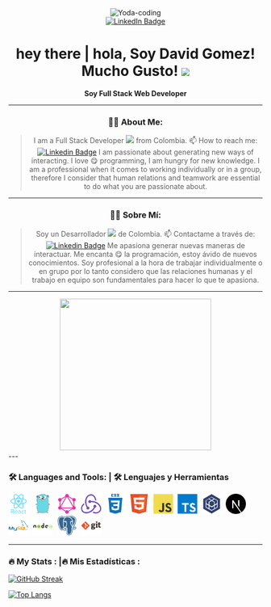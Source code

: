 
<div id="header" align="center">
<img src="https://media.giphy.com/media/vLlpbDafjgHystuJ0a/giphy.gif" alt="Yoda-coding" width="100" />
<div id="badges">
  <a href="https://www.linkedin.com/in/davigetz-developer/">
    <img src="https://img.shields.io/badge/LinkedIn-blue?style=for-the-badge&logo=linkedin&logoColor=white" alt="LinkedIn Badge"/>
  </a>
</div>
<h1>
  hey there | hola, Soy David Gomez! Mucho Gusto!
  <img src="https://media.giphy.com/media/hvRJCLFzcasrR4ia7z/giphy.gif" width="30px"/>
</h1>
 <strong>Soy Full Stack Web Developer</strong><br>

---
    
 ### :man_technologist: About Me:
> I am a Full Stack Developer <img src="https://media.giphy.com/media/WUlplcMpOCEmTGBtBW/giphy.gif" width="30"> from Colombia.
:mailbox: How to reach me: [![Linkedin Badge](https://img.shields.io/badge/-david-blue?style=flat&logo=Linkedin&logoColor=white)]([your-linkedin-url](https://www.linkedin.com/in/davigetz-developer/))
I am passionate about generating new ways of interacting. I love 😋 programming, I am hungry for new knowledge. I am a professional when it comes to working individually or in a group, therefore I consider that human relations and teamwork are essential to do what you are passionate about.
---
### :man_technologist: Sobre Mí:
> Soy un Desarrollador <img src="https://media.giphy.com/media/WUlplcMpOCEmTGBtBW/giphy.gif" width="30"> de Colombia.
:mailbox: Contactame a través de: [![Linkedin Badge](https://img.shields.io/badge/-david-blue?style=flat&logo=Linkedin&logoColor=white)]([your-linkedin-url](https://www.linkedin.com/in/davigetz-developer/))
 Me apasiona generar nuevas maneras de interactuar. Me encanta 😋 la programación, estoy ávido de nuevos conocimientos. Soy profesional a la hora de trabajar individualmente o en grupo por lo tanto considero que las relaciones humanas y el trabajo en equipo son fundamentales para hacer lo que te apasiona.
---
  
  
<div align="center">
  <img src="https://media.giphy.com/media/dWesBcTLavkZuG35MI/giphy.gif" width="300" height="300"/>
</div>
</div>
---

### :hammer_and_wrench: Languages and Tools: | :hammer_and_wrench: Lenguajes y Herramientas
<div>
  <img src="https://github.com/devicons/devicon/blob/master/icons/react/react-original-wordmark.svg" title="React" alt="React" width="40" height="40"/>&nbsp;
  <img src="https://github.com/devicons/devicon/blob/master/icons/go/go-original.svg" title="Spring" alt="Spring" width="40" height="40"/>&nbsp;
  <img src="https://github.com/devicons/devicon/blob/master/icons/graphql/graphql-plain.svg" title="Graphql" alt="Material UI" width="40" height="40"/>&nbsp;
  <img src="https://github.com/devicons/devicon/blob/master/icons/redux/redux-original.svg" title="Redux" alt="Redux " width="40" height="40"/>&nbsp;
  <img src="https://github.com/devicons/devicon/blob/master/icons/css3/css3-plain-wordmark.svg"  title="CSS3" alt="CSS" width="40" height="40"/>&nbsp;
  <img src="https://github.com/devicons/devicon/blob/master/icons/html5/html5-original.svg" title="HTML5" alt="HTML" width="40" height="40"/>&nbsp;
  <img src="https://github.com/devicons/devicon/blob/master/icons/javascript/javascript-original.svg" title="JavaScript" alt="JavaScript" width="40" height="40"/>&nbsp;
  <img src="https://github.com/devicons/devicon/blob/master/icons/typescript/typescript-original.svg" title="TypeScript" alt="TypeScript" width="40" height="40"/>&nbsp;
  <img src="https://github.com/devicons/devicon/blob/master/icons/sequelize/sequelize-plain.svg" title="Sequelize" alt="Sequelize" width="40" height="40"/>&nbsp;
  <img src="https://github.com/devicons/devicon/blob/master/icons/nextjs/nextjs-original.svg" title="NextJS"  alt="NextJS" width="40" height="40"/>&nbsp;
  <img src="https://github.com/devicons/devicon/blob/master/icons/mysql/mysql-original-wordmark.svg" title="MySQL"  alt="MySQL" width="40" height="40"/>&nbsp;
  <img src="https://github.com/devicons/devicon/blob/master/icons/nodejs/nodejs-original-wordmark.svg" title="NodeJS" alt="NodeJS" width="40" height="40"/>&nbsp;
  <img src="https://github.com/devicons/devicon/blob/master/icons/postgresql/postgresql-plain.svg" title="Postgres" alt="Postgres" width="40" height="40"/>&nbsp;
  <img src="https://github.com/devicons/devicon/blob/master/icons/git/git-original-wordmark.svg" title="Git" **alt="Git" width="40" height="40"/>
</div>

---

### :fire: My Stats : |:fire: Mis Estadísticas :
[![GitHub Streak](http://github-readme-streak-stats.herokuapp.com?user=Davigetz&theme=dark&background=000000)](https://git.io/streak-stats)

[![Top Langs](https://github-readme-stats.vercel.app/api/top-langs/?username=Davigetz&layout=compact&theme=vision-friendly-dark)](https://github.com/anuraghazra/github-readme-stats)
